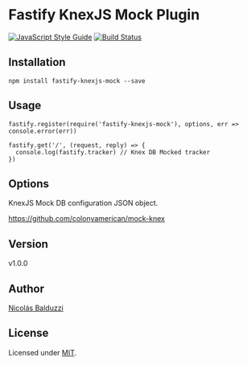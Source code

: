 # Fastify KnexJS Mock Plugin

[![JavaScript Style Guide](https://img.shields.io/badge/code_style-standard-brightgreen.svg)](https://standardjs.com)
[![Build Status](https://travis-ci.org/chapuletta/fastify-knexjs-mock.svg?branch=master)](https://travis-ci.org/chapuletta/fastify-knexjs-mock)

## Installation

```
npm install fastify-knexjs-mock --save
```

## Usage

```
fastify.register(require('fastify-knexjs-mock'), options, err => console.error(err))

fastify.get('/', (request, reply) => {
  console.log(fastify.tracker) // Knex DB Mocked tracker
})
```

## Options

KnexJS Mock DB configuration JSON object.

https://github.com/colonyamerican/mock-knex

## Version

v1.0.0

## Author

[Nicolás Balduzzi](nico.balduzzi@gmail.com)

## License

Licensed under [MIT](./LICENSE).
